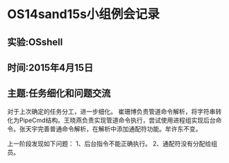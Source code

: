 OS14sand15s小组例会记录
========
实验:OSshell
--------
时间:2015年4月15日
--------
主题:任务细化和问题交流
--------

对于上次确定的任务分工，进一步细化。
崔珊博负责管道命令解析，将字符串转化为PipeCmd结构。王晓燕负责实现管道命令执行，尝试使用进程组实现后台命令。张天宇完善普通命令解析，在解析中添加通配符功能。牟许东不变。

上一阶段发现如下问题：
1、后台指令不能正确执行。
2、通配符没有分配给组员。
